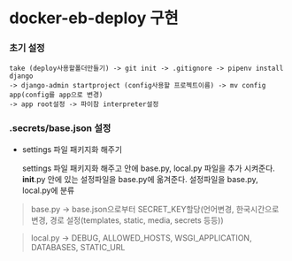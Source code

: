 # docker-eb-deploy 구현

### 초기 설정
    take (deploy사용할폴더만들기) -> git init -> .gitignore -> pipenv install django 
    -> django-admin startproject (config사용할 프로젝트이름) -> mv config app(config를 app으로 변경)
    -> app root설정 -> 파이참 interpreter설정
    
### .secrets/base.json 설정
+ settings 파일 패키지화 해주기
    
    
    settings 파일 패키지화 해주고 안에 base.py, local.py 파일을 추가 시켜준다.
    __init__.py 안에 있는 설정파일을 base.py에 옮겨준다. 
    설정파일을 base.py, local.py에 분류
    
    
> base.py -> base.json으로부터 SECRET_KEY할당(언어변경, 한국시간으로 변경, 경로 설정(templates, static, media, secrets 등등))

> local.py -> DEBUG, ALLOWED_HOSTS, WSGI_APPLICATION, DATABASES, STATIC_URL 